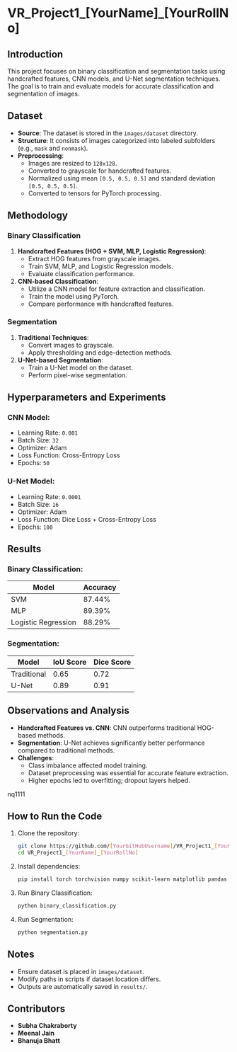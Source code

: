 # VR_Project1_[YourName]_[YourRollNo]

## Introduction
This project focuses on binary classification and segmentation tasks using handcrafted features, CNN models, and U-Net segmentation techniques. The goal is to train and evaluate models for accurate classification and segmentation of images.

## Dataset
- **Source**: The dataset is stored in the `images/dataset` directory.
- **Structure**: It consists of images categorized into labeled subfolders (e.g., `mask` and `nonmask`).
- **Preprocessing**:
  - Images are resized to `128x128`.
  - Converted to grayscale for handcrafted features.
  - Normalized using mean `[0.5, 0.5, 0.5]` and standard deviation `[0.5, 0.5, 0.5]`.
  - Converted to tensors for PyTorch processing.

## Methodology
### Binary Classification
1. **Handcrafted Features (HOG + SVM, MLP, Logistic Regression)**:
   - Extract HOG features from grayscale images.
   - Train SVM, MLP, and Logistic Regression models.
   - Evaluate classification performance.
2. **CNN-based Classification**:
   - Utilize a CNN model for feature extraction and classification.
   - Train the model using PyTorch.
   - Compare performance with handcrafted features.

### Segmentation
1. **Traditional Techniques**:
   - Convert images to grayscale.
   - Apply thresholding and edge-detection methods.
2. **U-Net-based Segmentation**:
   - Train a U-Net model on the dataset.
   - Perform pixel-wise segmentation.

## Hyperparameters and Experiments
### CNN Model:
- Learning Rate: `0.001`
- Batch Size: `32`
- Optimizer: Adam
- Loss Function: Cross-Entropy Loss
- Epochs: `50`

### U-Net Model:
- Learning Rate: `0.0001`
- Batch Size: `16`
- Optimizer: Adam
- Loss Function: Dice Loss + Cross-Entropy Loss
- Epochs: `100`

## Results
### Binary Classification:
| Model                | Accuracy |
|----------------------|----------|
| SVM                 | 87.44%   |
| MLP                 | 89.39%   |
| Logistic Regression | 88.29%   |

### Segmentation:
| Model | IoU Score | Dice Score |
|-------|----------|------------|
| Traditional | 0.65 | 0.72 |
| U-Net | 0.89 | 0.91 |

## Observations and Analysis
- **Handcrafted Features vs. CNN**: CNN outperforms traditional HOG-based methods.
- **Segmentation**: U-Net achieves significantly better performance compared to traditional methods.
- **Challenges**:
  - Class imbalance affected model training.
  - Dataset preprocessing was essential for accurate feature extraction.
  - Higher epochs led to overfitting; dropout layers helped.

nq1111  
## How to Run the Code
1. Clone the repository:
   ```bash
   git clone https://github.com/[YourGitHubUsername]/VR_Project1_[YourName]_[YourRollNo].git
   cd VR_Project1_[YourName]_[YourRollNo]
   ```
2. Install dependencies:
   ```bash
   pip install torch torchvision numpy scikit-learn matplotlib pandas
   ```
3. Run Binary Classification:
   ```bash
   python binary_classification.py
   ```
4. Run Segmentation:
   ```bash
   python segmentation.py
   ```

## Notes
- Ensure dataset is placed in `images/dataset`.
- Modify paths in scripts if dataset location differs.
- Outputs are automatically saved in `results/`.

## Contributors
- **Subha Chakraborty**
- **Meenal Jain**
- **Bhanuja Bhatt**

